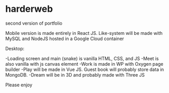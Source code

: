 # harderweb

second version of portfolio

Mobile version is made entirely in React JS. Like-system will be made with MySQL and NodeJS hosted in a Google Cloud container

Desktop:

-Loading screen and main (snake) is vanilla HTML, CSS, and JS
-Meet is also vanilla with js canvas element
-Work is made in WP with Oxygen page builder
-Play will be made in Vue JS. Guest book will probably store data in MongoDB.
-Dream will be in 3D and probably made with Three JS

Please enjoy
